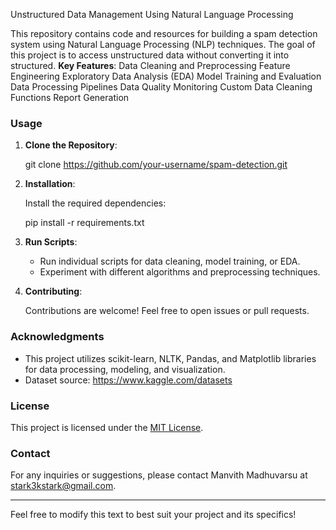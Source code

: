 Unstructured Data Management Using Natural Language Processing

This repository contains code and resources for building a spam detection system using Natural Language Processing (NLP) techniques. The goal of this project is to access unstructured data without converting it into structured. 
**Key Features**:
  Data Cleaning and Preprocessing
  Feature Engineering
  Exploratory Data Analysis (EDA)
  Model Training and Evaluation
  Data Processing Pipelines
  Data Quality Monitoring
  Custom Data Cleaning Functions
  Report Generation

### Usage

1. **Clone the Repository**:

   git clone https://github.com/your-username/spam-detection.git

2. **Installation**:

   Install the required dependencies:
 
   pip install -r requirements.txt

3. **Run Scripts**:

   - Run individual scripts for data cleaning, model training, or EDA.
   - Experiment with different algorithms and preprocessing techniques.

4. **Contributing**:

   Contributions are welcome! Feel free to open issues or pull requests.

### Acknowledgments

- This project utilizes scikit-learn, NLTK, Pandas, and Matplotlib libraries for data processing, modeling, and visualization.
- Dataset source: https://www.kaggle.com/datasets
### License

This project is licensed under the [MIT License](LICENSE).

### Contact

For any inquiries or suggestions, please contact Manvith Madhuvarsu at stark3kstark@gmail.com.

--- 

Feel free to modify this text to best suit your project and its specifics!
